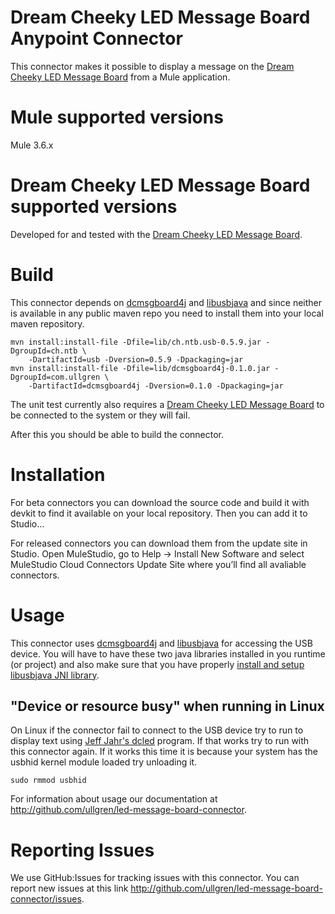 # Dream Cheeky LED Message Board Anypoint Connector

This connector makes it possible to display a message on the [Dream Cheeky LED Message Board](http://dreamcheeky.com/led-message-board) from a Mule application.

# Mule supported versions

Mule 3.6.x

# Dream Cheeky LED Message Board supported versions

Developed for and tested with the [Dream Cheeky LED Message Board](http://dreamcheeky.com/led-message-board).

# Build

This connector depends on [dcmsgboard4j](https://github.com/ullgren/dcmsgboard4j) and [libusbjava](http://libusbjava.sourceforge.net/wp/) and since neither is available in any public maven repo you need to install them into your local maven repository.

```
mvn install:install-file -Dfile=lib/ch.ntb.usb-0.5.9.jar -DgroupId=ch.ntb \
    -DartifactId=usb -Dversion=0.5.9 -Dpackaging=jar
mvn install:install-file -Dfile=lib/dcmsgboard4j-0.1.0.jar -DgroupId=com.ullgren \
    -DartifactId=dcmsgboard4j -Dversion=0.1.0 -Dpackaging=jar
```

The unit test currently also requires a [Dream Cheeky LED Message Board](http://dreamcheeky.com/led-message-board) to be connected to the system or they will fail.

After this you should be able to build the connector.

# Installation 
For beta connectors you can download the source code and build it with devkit to find it available on your local repository. Then you can add it to Studio…<TBD>

For released connectors you can download them from the update site in Studio. 
Open MuleStudio, go to Help → Install New Software and select MuleStudio Cloud Connectors Update Site where you’ll find all avaliable connectors.

# Usage

This connector uses [dcmsgboard4j](https://github.com/ullgren/dcmsgboard4j) and [libusbjava](http://libusbjava.sourceforge.net/wp/) for accessing the USB device.
You will have to have these two java libraries installed in you runtime (or project) and also make sure that you have properly [install and setup libusbjava JNI library](http://libusbjava.sourceforge.net/wp/?page_id=8).

## "Device or resource busy" when running in Linux

On Linux if the connector fail to connect to the USB device try to run to display text using [Jeff Jahr's dcled](http://www.last-outpost.com/~malakai/dcled/) program. If that works try to run with this connector again. If it works this time it is because your system has the usbhid kernel module loaded try unloading it.

```
sudo rmmod usbhid
```

For information about usage our documentation at http://github.com/ullgren/led-message-board-connector.

# Reporting Issues

We use GitHub:Issues for tracking issues with this connector. You can report new issues at this link http://github.com/ullgren/led-message-board-connector/issues.
